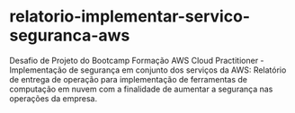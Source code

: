 # relatorio-implementar-servico-seguranca-aws
Desafio de Projeto do Bootcamp Formação AWS Cloud Practitioner - Implementação de segurança em conjunto dos serviços da AWS: Relatório de entrega de operação para implementação de ferramentas de computação em nuvem com a finalidade de aumentar a segurança nas operações da empresa.
